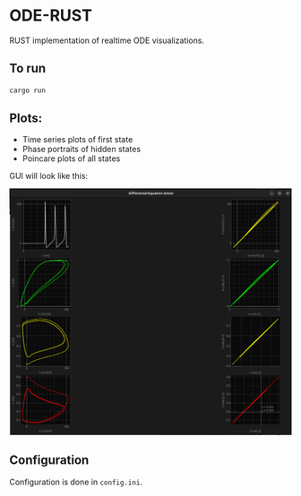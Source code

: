 # ODE-RUST
RUST implementation of realtime ODE visualizations.

## To run

```bash
cargo run 
```

## Plots:

- Time series plots of first state
- Phase portraits of hidden states
- Poincare plots of all states

GUI will look like this:

![GUI Example](src/utils/image.png)

## Configuration

Configuration is done in `config.ini`.

